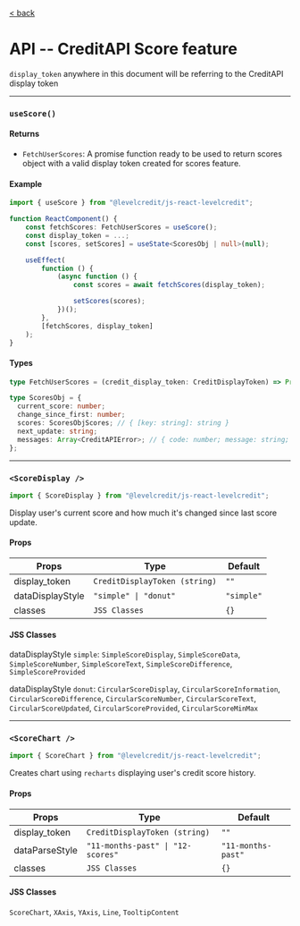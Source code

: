 [&lt; back](https://github.com/levelcredit/js-react-levelcredit)
# API -- CreditAPI Score feature

`display_token` anywhere in this document will be referring to the CreditAPI display token

---

### `useScore()`
#### Returns

* `FetchUserScores`: A promise function ready to be used to return scores object with a valid display token created for scores feature.

#### Example
```ts
import { useScore } from "@levelcredit/js-react-levelcredit";

function ReactComponent() {
    const fetchScores: FetchUserScores = useScore();
    const display_token = ...;
    const [scores, setScores] = useState<ScoresObj | null>(null);

    useEffect(
        function () {
            (async function () {
                const scores = await fetchScores(display_token);

                setScores(scores);
            })();
        },
        [fetchScores, display_token]
    );
}
```

#### Types
```ts
type FetchUserScores = (credit_display_token: CreditDisplayToken) => Promise<ScoresObj>;

type ScoresObj = {
  current_score: number;
  change_since_first: number;
  scores: ScoresObjScores; // { [key: string]: string }
  next_update: string;
  messages: Array<CreditAPIError>; // { code: number; message: string; priority: CreditAPIErrorPriority };
};
```

---

### `<ScoreDisplay />`

```js
import { ScoreDisplay } from "@levelcredit/js-react-levelcredit";
```

Display user's current score and how much it's changed since last score update.

#### Props
| Props | Type | Default |
|---|---|---|
| display_token | `CreditDisplayToken (string)` | `""` |
| dataDisplayStyle | `"simple" \| "donut"` | `"simple"` |
| classes | `JSS Classes` | `{}` |

#### JSS Classes
dataDisplayStyle `simple`: `SimpleScoreDisplay`, `SimpleScoreData`, `SimpleScoreNumber`, `SimpleScoreText`, `SimpleScoreDifference`, `SimpleScoreProvided`

dataDisplayStyle `donut`: `CircularScoreDisplay`, `CircularScoreInformation`, `CircularScoreDifference`, `CircularScoreNumber`, `CircularScoreText`, `CircularScoreUpdated`, `CircularScoreProvided`, `CircularScoreMinMax`

---

### `<ScoreChart />`

```js
import { ScoreChart } from "@levelcredit/js-react-levelcredit";
```

Creates chart using `recharts` displaying user's credit score history.

#### Props
| Props | Type | Default |
|---|---|---|
| display_token | `CreditDisplayToken (string)` | `""` |
| dataParseStyle | `"11-months-past" \| "12-scores"` | `"11-months-past"` |
| classes | `JSS Classes` | `{}` |

#### JSS Classes
`ScoreChart`, `XAxis`, `YAxis`, `Line`, `TooltipContent`

